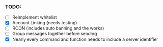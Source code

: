 ### TODO:
- [ ] Reimplement whitelist
- [x] Account Linking (needs testing)
- [ ] RCON (includes auto banning and the works)
- [ ] Group messages together before sending
- [x] Nearly every command and function needs to include a server identifier